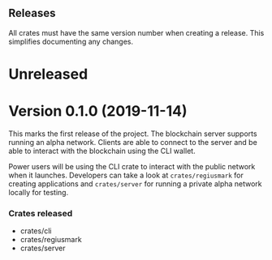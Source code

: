 ## Releases

All crates must have the same version number when creating a release. This
simplifies documenting any changes.

# Unreleased

# Version 0.1.0 (2019-11-14)

This marks the first release of the project. The blockchain server supports
running an alpha network. Clients are able to connect to the server and be able
to interact with the blockchain using the CLI wallet.

Power users will be using the CLI crate to interact with the public network when
it launches. Developers can take a look at `crates/regiusmark` for creating
applications and `crates/server` for running a private alpha network locally for
testing.

### Crates released
- crates/cli
- crates/regiusmark
- crates/server
